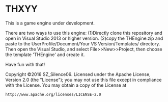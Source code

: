 # THXYY

This is a game engine under development.

There are two ways to use this engine:
(1)Directly clone this repository and open in Visual Studio 2013 or higher version.
(2)copy the THEngine.zip and paste to the UserProfile/Document/Your VS Version/Templates/ directory. Then open the Visual Studio, and select File>>New>>Project, then choose the template 'THEngine' and create it.

Have fun with that!

Copyright ©2016 SZ_Silence06.
Licensed under the Apache License, Version 2.0 (the "License");
you may not use this file except in compliance with the License.
You may obtain a copy of the License at

    http://www.apache.org/licenses/LICENSE-2.0
